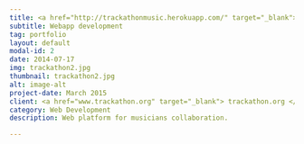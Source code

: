 ```yaml
---
title: <a href="http://trackathonmusic.herokuapp.com/" target="_blank"> Trackathon </a>
subtitle: Webapp development
tag: portfolio
layout: default
modal-id: 2
date: 2014-07-17
img: trackathon2.jpg
thumbnail: trackathon2.jpg
alt: image-alt
project-date: March 2015
client: <a href="www.trackathon.org" target="_blank"> trackathon.org </a>
category: Web Development
description: Web platform for musicians collaboration.

---
```

